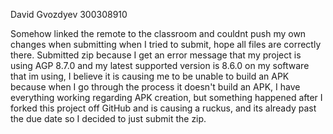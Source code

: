 David Gvozdyev
300308910

Somehow linked the remote to the classroom and couldnt push my own changes when submitting when I tried to submit, hope all files are correctly there.
Submitted zip because I get an error message that my project is using AGP 8.7.0 and my latest supported version is 8.6.0 on my software that im using, I believe it is causing me to be unable to build an APK because when I go through the process it doesn't build an APK, I have everything working regarding APK creation, but something happened after I forked this project off GitHub and is causing a ruckus, and its already past the due date so I decided to just submit the zip.
